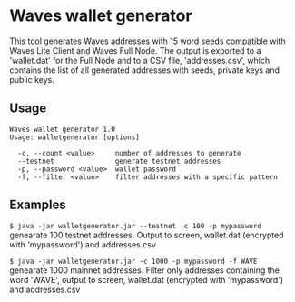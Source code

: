 # Waves wallet generator
This tool generates Waves addresses with 15 word seeds compatible with Waves Lite Client and Waves Full Node. The output is exported to a 'wallet.dat' for the Full Node and to a CSV file, 'addresses.csv', which contains the list of all generated addresses with seeds, private keys and public keys.


## Usage

```$ java -jar walletgenerator.jar -h
Waves wallet generator 1.0
Usage: walletgenerator [options]

  -c, --count <value>     number of addresses to generate
  --testnet               generate testnet addresses
  -p, --password <value>  wallet password
  -f, --filter <value>    filter addresses with a specific pattern
```	
	
## Examples

```$ java -jar walletgenerator.jar --testnet -c 100 -p mypassword ```
genearate 100 testnet addresses. Output to screen, wallet.dat (encrypted with 'mypassword') and addresses.csv

```$ java -jar walletgenerator.jar -c 1000 -p mypassword -f WAVE ```
genearate 1000 mainnet addresses. Filter only addresses containing the word 'WAVE', output to screen, wallet.dat (encrypted with 'mypassword') and addresses.csv
